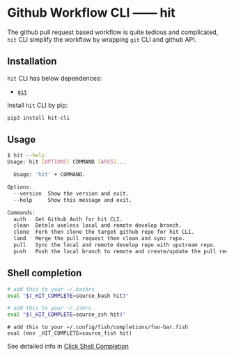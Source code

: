 # Github Workflow CLI —— hit

The github pull request based workflow is quite tedious and complicated,
`hit` CLI simplify the workflow by wrapping `git` CLI and github API.

## Installation

`hit` CLI has below dependences:

-   [`git`](https://git-scm.com)

Install `hit` CLI by pip:

```bash
pip3 install hit-cli
```

## Usage

```bash
$ hit --help
Usage: hit [OPTIONS] COMMAND [ARGS]...

  Usage: 'hit' + COMMAND.

Options:
  --version  Show the version and exit.
  --help     Show this message and exit.

Commands:
  auth   Get Github Auth for hit CLI.
  clean  Detele useless local and remote develop branch.
  clone  Fork then clone the target github repo for hit CLI.
  land   Merge the pull request then clean and sync repo.
  pull   Sync the local and remote develop repo with upstream repo.
  push   Push the local branch to remote and create/update the pull request.
```

## Shell completion

```bash
# add this to your ~/.bashrc
eval "$(_HIT_COMPLETE=source_bash hit)"
```

```zsh
# add this to your ~/.zshrc
eval "$(_HIT_COMPLETE=source_zsh hit)"
```

```fish
# add this to your ~/.config/fish/completions/foo-bar.fish
eval (env _HIT_COMPLETE=source_fish hit)
```

See detailed info in [Click Shell Completion](https://click.palletsprojects.com/en/7.x/bashcomplete/)
